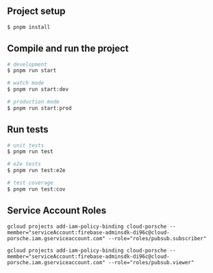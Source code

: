 ## Project setup

```bash
$ pnpm install
```

## Compile and run the project

```bash
# development
$ pnpm run start

# watch mode
$ pnpm run start:dev

# production mode
$ pnpm run start:prod
```

## Run tests

```bash
# unit tests
$ pnpm run test

# e2e tests
$ pnpm run test:e2e

# test coverage
$ pnpm run test:cov
```

## Service Account Roles

`gcloud projects add-iam-policy-binding cloud-porsche --member="serviceAccount:firebase-adminsdk-di96c@cloud-porsche.iam.gserviceaccount.com" --role="roles/pubsub.subscriber"`

`gcloud projects add-iam-policy-binding cloud-porsche --member="serviceAccount:firebase-adminsdk-di96c@cloud-porsche.iam.gserviceaccount.com" --role="roles/pubsub.viewer"`
